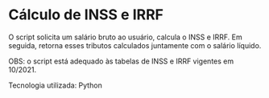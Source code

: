 # Cálculo de INSS e IRRF

O script solicita um salário bruto ao usuário, calcula o INSS e IRRF. Em seguida, retorna esses tributos calculados juntamente com o salário líquido.

OBS: o script está adequado às tabelas de INSS e IRRF vigentes em 10/2021.

Tecnologia utilizada: Python